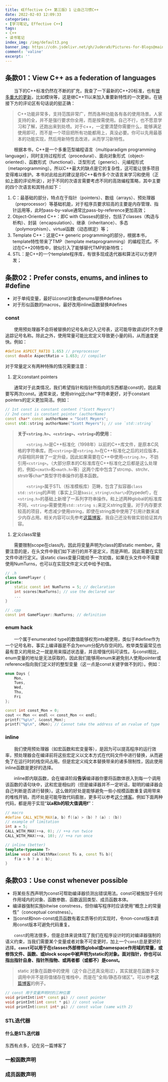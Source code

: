 ```yaml
---
title: 《Effective C++ 第三版》1 让自己习惯C++
date: 2022-02-03 12:09:33
categories:
- [学习笔记, Effective C++]
tags:
- C++
- 读书笔记
index_img: /img/default3.png
banner_img: https://cdn.jsdelivr.net/gh/Judera9/Pictures-for-Blogs@main//img/2022/others/index_banner7.jpg
comment: 'valine'
excerpt: ''
---
```


## 条款01：View C++ as a federation of languages

&emsp;&emsp;当下的C++标准仍然在不断的扩充，我查了一下最新的C++20标准，也有[很多重大的更新](https://www.oschina.net/news/123834/cpp20-published)，比如模块等，这是继C++11以来加入重要新特性的一次更新。在链接下方的评论区有句话说的挺正确：

> C++功能非常多，支持范围非常广，然而各种功能各有各的使用场景。人家支持的全，并不是强行要求你全用，而是按需使用。自己不行，也不愿意学习和了解，还跑出来到处喷。对于c++，一定要清楚你需要什么，能够满足使用即可，而不是一个项目把所有功能都用上，真没必要。你可以先用最基本的功能实现，然后用新特性去改进，从而学习新特性。

&emsp;&emsp;根据本书，C++是一个多重范型编程语言（multiparadigm programming language），同时支持过程形式（procedural）、面向对象形式（object-oriented）、函数形式（functional）、泛型形式（generic）、元编程形式（metaprogramming）。所以C++最大的缺点是它的复杂性，这可能让很多项目变得难以维护。本书对此给出的建议是将C++看作多个次语言来学习和使用（正如上面的评论所说），对于不同的次语言需要考虑不同的高效编程策略，其中主要的四个次语言和其特点如下：

1. C：最基础的部分，特点在于指针（pointers）、数组（arrays）、预处理器（preprocessor）等基础机能，对于程序员要求较高的主要是内存管理、指针运用等，此时pass-by-value通常比pass-by-reference更加高效；
2. Object-Oriented C++：即C with Classes的部分，包括了classes（构造与析构）、封装（encapsulation）、继承（inheritance）、多态（polymorphism）、virtual函数（动态绑定）等；
3. Template C++：这是C++ generic programming的部分，根据本书，template特性带来了TMP（template metaprogramming）的编程范式。不过在C++20特性中，貌似引入了能够替代TMP的新特性；
4. STL：是C++的一个template程序库，有很多现成迭代器和算法可以方便开发；

## 条款02：Prefer consts, enums, and inlines to #define

* 对于单纯变量，最好以const对象或enums替换#defines
* 对于形似函数的macros，最好改用inline函数替换#defines

### const

&emsp;&emsp;使用预处理器不会将被替换的记号名称记入记号表，这可能导致调试时不方便追踪记号名称。除此之外，使用常量可能比宏定义导致更小量的码，从而速度更快。例如：

```cpp
#define ASPECT_RATIO 1.653 // preprocessor
const double AspectRatio = 1.653; // compiler
```

对于常量定义有两种特殊的情况需要注意：

1. 定义constant pointers

&emsp;&emsp;通常对于此类情况，我们希望指针和指针所指向的东西都是const的，因此需要写两次const。通常来说，使用string比char*字符串更好，对于constant pointers的定义更加简洁。例如：

```cpp
// 1st const is constant content ("Scott Meyers")
// 2nd const is constant pointer (authorName)
const char* const authorName = "Scott Meyers";
const std::string authorName("Scott Meyers"); // use `std::string`
```

> **关于`<string.h>`、`<cstring>`、`<string>`的使用**：
> 
> &emsp;&emsp;`<string.h>`是C++标准化（1998年）以前的C++库文件，是原本C风格的字符串库。而`<cstring>`是`<string.h>`在C++标准化之后的对应版本，内容相同并做了一定升级，因此如果需要在C++中使用`<string.h>`，不妨引用`<cstring>`。（大部分原本的C标准库在C++标准化之后都是这么处理的，例如`<cmath>`和`<math.h>`等）这两个库中包含了strcmp、strchr、strstr等char*类型字符串操作的基本函数。
> 
> &emsp;&emsp;`<string>`属于STL（标准模板库）范畴，包含了拟容器`class std::string`的声明（事实上只是`basic_string\<char\>`的typedef），在`<string.h>`的基础上新增了一系列字符串操作。和上述两种global的标准库不同，`<string>`需要使用`std::string s;`来定义string变量。对于内存要求较高的项目，考虑减少使用string，即使在string类中使用了引用计数来减少内存占用。相关内容可以先参考[这篇博客](https://www.jianshu.com/p/6ed6755268f9)，我自己还没有做实验验证其内容。

1. 定义class常量

&emsp;&emsp;需要限制scope在class内，因此将变量声明为class的即static member。需要注意的是，在头文件中我们如下进行的并不是定义，而是声明，因此需要在实现文件中进行定义。该static class变量只能给予一次初值，如果在头文件中不需要使用NumTurns，也可以在实现文件定义式中给予初值。

```cpp
// .h
class GamePlayer {
private:
    static const int NumTurns = 5; // declaration
    int scores[NumTurns]; // use the declared var
    ...
}

// .cpp
const int GamePlayer::NumTurns; // definition
```

### enum hack

&emsp;&emsp;一个属于enumerated type的数值能够权充ints被使用，类似于#define作为一个记号名称，事实上编译器是不会为enum分配内存空间的。枚举类型最常见也最有意义的用处之一就是用来描述状态量，并且增强代码可读性。与const相比，enum变量的地址是无法获取的，因此我们能够用enum来避免别人使用pointer或reference指向我们定义好的整型变量（这一点是const关键字做不到的）。例如：

```cpp
enum Days {
    Mon,
    Tues,
    Wed,
    Thu,
    Fri
};

const int const_Mon = 0;
cout << Mon << endl << const_Mon << endl;
printf("%p\n", &const_Mon);
printf("%p\n", &Mon); // Cannot take the address of an rvalue of type 'Days'
```

### inline

&emsp;&emsp;我们使用预处理器（如宏函数和宏变量等），是因为可以提高程序的运行效率，预处理器会在编译前将这些宏定义以文本方式在代码文件中进行替换，从而避免了在运行时的栈空间占用。但是宏定义纯文本替换带来的诸多限制性，因此使用inline函数是更好的选择。

&emsp;&emsp;inline即内联函数，会在编译阶段**告诉**编译器你要将函数体嵌入到每一个调用该函数的语句块中，这和宏是相似的（但是编译器并不一定听话，聪明的编译器会自己判断是否进行替换）。这么做的好处是能够避免一些小规模函数重复调用带来的堆栈开销，而坏处是可能导致代码膨胀，更多可以参考[这个博客](https://zhuanlan.zhihu.com/p/50812510)。例如下面两种代码，都是用于实现“**以a和b的较大值调用f**”：

```cpp
// macro
#define CALL_WITH_MAX(a, b) f((a) > (b) ? (a) : (b))
// example of limitation
int a = 5;
CALL_WITH_MAX(++a, 0); // ++a run twice
CALL_WITH_MAX(++a, 10); // ++a run once

// inline (better)
template<typename T>
inline void callWithMax(const T& a, const T& b){
    f(a > b ? a : b);
}
```

## 条款03：Use const whenever possible

* 将某些东西声明为const可帮助编译器侦测出错误用法。const可被施加于任何作用域内的对象、函数参数、函数返回类型、成员函数本体。
* 编译器强制实施bitwise constness，但你编写程序时应该使用“概念上的常量性”（conceptual constness）。
* 当const和non-const成员函数有着实质等价的实现时，令non-const版本调用const版本可避免代码重复。

&emsp;&emsp;`const`的用法很多，但是总体来说体现了我们在程序设计时的对编译器强制的语义约束，当我们需要某个变量或者对象不可变更时，加上一个`const`总是更好的选择。**`const`可以用于在classes外部修饰global或namespace作用域的常量，或修饰文件、函数、或block scope中被声明为static的对象。面对指针，你也可以指出指针自身、指针所指物、或两者都（或都不）是const。**

> static 对象在函数中的使用（这个自己还真没用过），其实就是在函数多次调用中并不是将值储存在堆栈中，而是在“全局/静态存储区”。可以参考[这篇博客](https://www.cnblogs.com/chengkeke/p/5417376.html)的例子。

```cpp
// const 用于变量声明时的三种位置
void printInt(int* const pi) // const pointer
void printInt(int const * pi) // const value
void printInt(const int* pi) // const value (same with 2)
```

### STL迭代器

#### 什么是STL迭代器

东西有点多，记在另一篇博客了


### 一般函数声明


### 成员函数声明